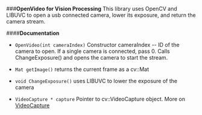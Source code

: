 ###**OpenVideo for Vision Processing**
This library uses OpenCV and LIBUVC to open a usb connected camera, lower its exposure, and return the camera stream.

####**Documentation**

- ```OpenVideo(int cameraIndex)```
Constructor 
cameraIndex -- ID of the camera to open. If a single camera is connected, pass 0.
Calls ChangeExposure() and opens the camera to start the stream.

- ```Mat getImage()```
returns the current frame as a cv::Mat

- ```void ChangeExposure()```
uses LIBUVC to lower the exposure of the camera

- ```VideoCapture * capture```
Pointer to cv::VideoCapture object.
More on [VideoCapture](https://docs.opencv.org/3.1.0/d8/dfe/classcv_1_1VideoCapture.html)










